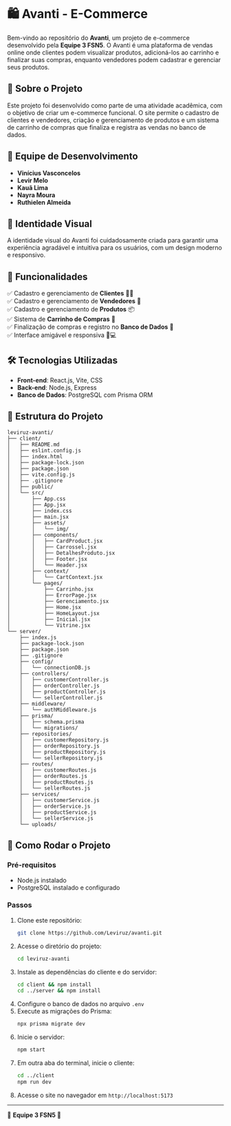 # 🛍️ Avanti - E-Commerce

Bem-vindo ao repositório do **Avanti**, um projeto de e-commerce desenvolvido pela **Equipe 3 FSN5**. O Avanti é uma plataforma de vendas online onde clientes podem visualizar produtos, adicioná-los ao carrinho e finalizar suas compras, enquanto vendedores podem cadastrar e gerenciar seus produtos.

## 🚀 Sobre o Projeto

Este projeto foi desenvolvido como parte de uma atividade acadêmica, com o objetivo de criar um e-commerce funcional. O site permite o cadastro de clientes e vendedores, criação e gerenciamento de produtos e um sistema de carrinho de compras que finaliza e registra as vendas no banco de dados.

## 👥 Equipe de Desenvolvimento

- **Vinícius Vasconcelos**
- **Levir Melo**
- **Kauã Lima**
- **Nayra Moura**
- **Ruthielen Almeida**

## 🎨 Identidade Visual

A identidade visual do Avanti foi cuidadosamente criada para garantir uma experiência agradável e intuitiva para os usuários, com um design moderno e responsivo.

## 📌 Funcionalidades

✅ Cadastro e gerenciamento de **Clientes** 🧑‍💻\
✅ Cadastro e gerenciamento de **Vendedores** 🏪\
✅ Cadastro e gerenciamento de **Produtos** 📦\
✅ Sistema de **Carrinho de Compras** 🛒\
✅ Finalização de compras e registro no **Banco de Dados** 📜\
✅ Interface amigável e responsiva 📱💻

## 🛠️ Tecnologias Utilizadas

- **Front-end**: React.js, Vite, CSS
- **Back-end**: Node.js, Express
- **Banco de Dados**: PostgreSQL com Prisma ORM

## 📂 Estrutura do Projeto

```
leviruz-avanti/
├── client/
│   ├── README.md
│   ├── eslint.config.js
│   ├── index.html
│   ├── package-lock.json
│   ├── package.json
│   ├── vite.config.js
│   ├── .gitignore
│   ├── public/
│   └── src/
│       ├── App.css
│       ├── App.jsx
│       ├── index.css
│       ├── main.jsx
│       ├── assets/
│       │   └── img/
│       ├── components/
│       │   ├── CardProduct.jsx
│       │   ├── Carrossel.jsx
│       │   ├── DetalhesProduto.jsx
│       │   ├── Footer.jsx
│       │   └── Header.jsx
│       ├── context/
│       │   └── CartContext.jsx
│       └── pages/
│           ├── Carrinho.jsx
│           ├── ErrorPage.jsx
│           ├── Gerenciamento.jsx
│           ├── Home.jsx
│           ├── HomeLayout.jsx
│           ├── Inicial.jsx
│           └── Vitrine.jsx
└── server/
    ├── index.js
    ├── package-lock.json
    ├── package.json
    ├── .gitignore
    ├── config/
    │   └── connectionDB.js
    ├── controllers/
    │   ├── customerController.js
    │   ├── orderController.js
    │   ├── productController.js
    │   └── sellerController.js
    ├── middleware/
    │   └── authMiddleware.js
    ├── prisma/
    │   ├── schema.prisma
    │   └── migrations/
    ├── repositories/
    │   ├── customerRepository.js
    │   ├── orderRepository.js
    │   ├── productRepository.js
    │   └── sellerRepository.js
    ├── routes/
    │   ├── customerRoutes.js
    │   ├── orderRoutes.js
    │   ├── productRoutes.js
    │   └── sellerRoutes.js
    ├── services/
    │   ├── customerService.js
    │   ├── orderService.js
    │   ├── productService.js
    │   └── sellerService.js
    └── uploads/
```

## 🔧 Como Rodar o Projeto

### Pré-requisitos

- Node.js instalado
- PostgreSQL instalado e configurado

### Passos

1. Clone este repositório:
   ```sh
   git clone https://github.com/Leviruz/avanti.git
   ```
2. Acesse o diretório do projeto:
   ```sh
   cd leviruz-avanti
   ```
3. Instale as dependências do cliente e do servidor:
   ```sh
   cd client && npm install
   cd ../server && npm install
   ```
4. Configure o banco de dados no arquivo `.env`
5. Execute as migrações do Prisma:
   ```sh
   npx prisma migrate dev
   ```
6. Inicie o servidor:
   ```sh
   npm start
   ```
7. Em outra aba do terminal, inicie o cliente:
   ```sh
   cd ../client
   npm run dev
   ```
8. Acesse o site no navegador em `http://localhost:5173`

---

🔗 **Equipe 3 FSN5 🚀** 

